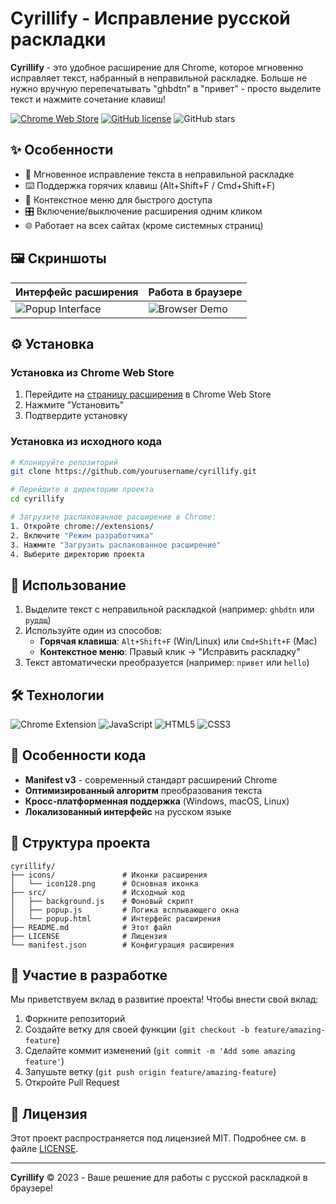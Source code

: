# Cyrillify - Исправление русской раскладки

**Cyrillify** - это удобное расширение для Chrome, которое мгновенно исправляет текст, набранный в неправильной раскладке. Больше не нужно вручную перепечатывать "ghbdtn" в "привет" - просто выделите текст и нажмите сочетание клавиш!

[![Chrome Web Store](https://img.shields.io/chrome-web-store/v/your-extension-id?color=blue&label=Chrome%20Web%20Store)](https://chrome.google.com/webstore/detail/cyrillify/your-extension-id)
[![GitHub license](https://img.shields.io/github/license/yourusername/cyrillify)](https://github.com/yourusername/cyrillify/blob/main/LICENSE)
![GitHub stars](https://img.shields.io/github/stars/yourusername/cyrillify?style=social)

## ✨ Особенности

- 🔄 Мгновенное исправление текста в неправильной раскладке
- ⌨️ Поддержка горячих клавиш (Alt+Shift+F / Cmd+Shift+F)
- 📌 Контекстное меню для быстрого доступа
- 🎛️ Включение/выключение расширения одним кликом
- 🌐 Работает на всех сайтах (кроме системных страниц)

## 🖼️ Скриншоты

| Интерфейс расширения | Работа в браузере |
|----------------------|-------------------|
| ![Popup Interface](https://via.placeholder.com/400x600/4cc9f0/ffffff?text=Интерфейс+Cyrillify) | ![Browser Demo](https://via.placeholder.com/400x600/4361ee/ffffff?text=Демонстрация+работы) |

## ⚙️ Установка

### Установка из Chrome Web Store
1. Перейдите на [страницу расширения](https://chrome.google.com/webstore/detail/cyrillify/your-extension-id) в Chrome Web Store
2. Нажмите "Установить"
3. Подтвердите установку

### Установка из исходного кода
```bash
# Клонируйте репозиторий
git clone https://github.com/yourusername/cyrillify.git

# Перейдите в директорию проекта
cd cyrillify

# Загрузите распакованное расширение в Chrome:
1. Откройте chrome://extensions/
2. Включите "Режим разработчика"
3. Нажмите "Загрузить распакованное расширение"
4. Выберите директорию проекта
```

## 🚀 Использование

1. Выделите текст с неправильной раскладкой (например: `ghbdtn` или `руддщ`)
2. Используйте один из способов:
   - **Горячая клавиша**: `Alt+Shift+F` (Win/Linux) или `Cmd+Shift+F` (Mac)
   - **Контекстное меню**: Правый клик → "Исправить раскладку"
3. Текст автоматически преобразуется (например: `привет` или `hello`)

## 🛠️ Технологии

![Chrome Extension](https://img.shields.io/badge/Chrome_Extension-4285F4?style=for-the-badge&logo=GoogleChrome&logoColor=white)
![JavaScript](https://img.shields.io/badge/JavaScript-F7DF1E?style=for-the-badge&logo=javascript&logoColor=black)
![HTML5](https://img.shields.io/badge/HTML5-E34F26?style=for-the-badge&logo=html5&logoColor=white)
![CSS3](https://img.shields.io/badge/CSS3-1572B6?style=for-the-badge&logo=css3&logoColor=white)

## 🌟 Особенности кода

- **Manifest v3** - современный стандарт расширений Chrome
- **Оптимизированный алгоритм** преобразования текста
- **Кросс-платформенная поддержка** (Windows, macOS, Linux)
- **Локализованный интерфейс** на русском языке

## 📂 Структура проекта

```
cyrillify/
├── icons/               # Иконки расширения
│   └── icon128.png      # Основная иконка
├── src/                 # Исходный код
│   ├── background.js    # Фоновый скрипт
│   ├── popup.js         # Логика всплывающего окна
│   └── popup.html       # Интерфейс расширения
├── README.md            # Этот файл
├── LICENSE              # Лицензия
└── manifest.json        # Конфигурация расширения
```

## 🤝 Участие в разработке

Мы приветствуем вклад в развитие проекта! Чтобы внести свой вклад:

1. Форкните репозиторий
2. Создайте ветку для своей функции (`git checkout -b feature/amazing-feature`)
3. Сделайте коммит изменений (`git commit -m 'Add some amazing feature'`)
4. Запушьте ветку (`git push origin feature/amazing-feature`)
5. Откройте Pull Request

## 📜 Лицензия

Этот проект распространяется под лицензией MIT. Подробнее см. в файле [LICENSE](LICENSE).

---

**Cyrillify** © 2023 - Ваше решение для работы с русской раскладкой в браузере!
